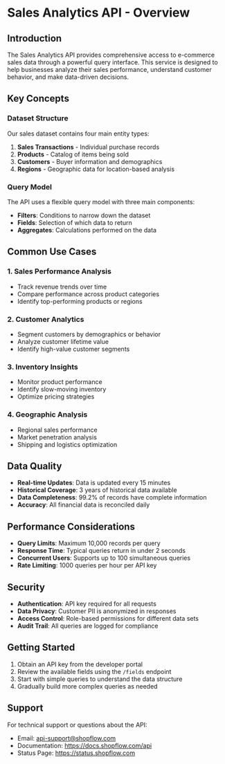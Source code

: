 # Sales Analytics API - Overview

## Introduction

The Sales Analytics API provides comprehensive access to e-commerce sales data through a powerful query interface. This service is designed to help businesses analyze their sales performance, understand customer behavior, and make data-driven decisions.

## Key Concepts

### Dataset Structure

Our sales dataset contains four main entity types:

1. **Sales Transactions** - Individual purchase records
2. **Products** - Catalog of items being sold
3. **Customers** - Buyer information and demographics
4. **Regions** - Geographic data for location-based analysis

### Query Model

The API uses a flexible query model with three main components:

- **Filters**: Conditions to narrow down the dataset
- **Fields**: Selection of which data to return
- **Aggregates**: Calculations performed on the data

## Common Use Cases

### 1. Sales Performance Analysis
- Track revenue trends over time
- Compare performance across product categories
- Identify top-performing products or regions

### 2. Customer Analytics
- Segment customers by demographics or behavior
- Analyze customer lifetime value
- Identify high-value customer segments

### 3. Inventory Insights
- Monitor product performance
- Identify slow-moving inventory
- Optimize pricing strategies

### 4. Geographic Analysis
- Regional sales performance
- Market penetration analysis
- Shipping and logistics optimization

## Data Quality

- **Real-time Updates**: Data is updated every 15 minutes
- **Historical Coverage**: 3 years of historical data available
- **Data Completeness**: 99.2% of records have complete information
- **Accuracy**: All financial data is reconciled daily

## Performance Considerations

- **Query Limits**: Maximum 10,000 records per query
- **Response Time**: Typical queries return in under 2 seconds
- **Concurrent Users**: Supports up to 100 simultaneous queries
- **Rate Limiting**: 1000 queries per hour per API key

## Security

- **Authentication**: API key required for all requests
- **Data Privacy**: Customer PII is anonymized in responses
- **Access Control**: Role-based permissions for different data sets
- **Audit Trail**: All queries are logged for compliance

## Getting Started

1. Obtain an API key from the developer portal
2. Review the available fields using the `/fields` endpoint
3. Start with simple queries to understand the data structure
4. Gradually build more complex queries as needed

## Support

For technical support or questions about the API:
- Email: api-support@shopflow.com
- Documentation: https://docs.shopflow.com/api
- Status Page: https://status.shopflow.com
